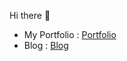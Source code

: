 Hi there 👋

* My Portfolio : [Portfolio](https://shimseongho.netlify.app/)
* Blog : [Blog](https://velog.io/@tlatjdgh3778) 
